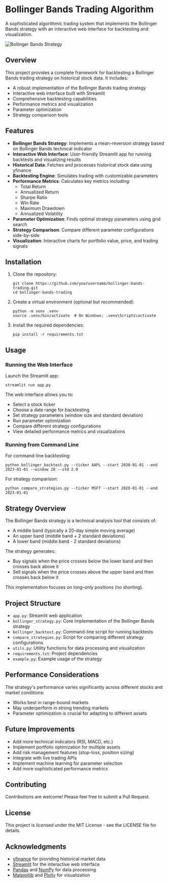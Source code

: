 # Bollinger Bands Trading Algorithm

A sophisticated algorithmic trading system that implements the Bollinger Bands strategy with an interactive web interface for backtesting and visualization.

![Bollinger Bands Strategy](https://upload.wikimedia.org/wikipedia/commons/thumb/e/ea/Bollinger_Bands.svg/1200px-Bollinger_Bands.svg.png)

## Overview

This project provides a complete framework for backtesting a Bollinger Bands trading strategy on historical stock data. It includes:

- A robust implementation of the Bollinger Bands trading strategy
- Interactive web interface built with Streamlit
- Comprehensive backtesting capabilities
- Performance metrics and visualization
- Parameter optimization
- Strategy comparison tools

## Features

- **Bollinger Bands Strategy**: Implements a mean-reversion strategy based on Bollinger Bands technical indicator
- **Interactive Web Interface**: User-friendly Streamlit app for running backtests and visualizing results
- **Historical Data**: Fetches and processes historical stock data using yfinance
- **Backtesting Engine**: Simulates trading with customizable parameters
- **Performance Metrics**: Calculates key metrics including:
  - Total Return
  - Annualized Return
  - Sharpe Ratio
  - Win Rate
  - Maximum Drawdown
  - Annualized Volatility
- **Parameter Optimization**: Finds optimal strategy parameters using grid search
- **Strategy Comparison**: Compare different parameter configurations side-by-side
- **Visualization**: Interactive charts for portfolio value, price, and trading signals

## Installation

1. Clone the repository:
   ```
   git clone https://github.com/yourusername/bollinger-bands-trading.git
   cd bollinger-bands-trading
   ```

2. Create a virtual environment (optional but recommended):
   ```
   python -m venv .venv
   source .venv/bin/activate  # On Windows: .venv\Scripts\activate
   ```

3. Install the required dependencies:
   ```
   pip install -r requirements.txt
   ```

## Usage

### Running the Web Interface

Launch the Streamlit app:
```
streamlit run app.py
```

The web interface allows you to:
- Select a stock ticker
- Choose a date range for backtesting
- Set strategy parameters (window size and standard deviation)
- Run parameter optimization
- Compare different strategy configurations
- View detailed performance metrics and visualizations

### Running from Command Line

For command-line backtesting:
```
python bollinger_backtest.py --ticker AAPL --start 2020-01-01 --end 2023-01-01 --window 20 --std 2.0
```

For strategy comparison:
```
python compare_strategies.py --ticker MSFT --start 2020-01-01 --end 2023-01-01
```

## Strategy Overview

The Bollinger Bands strategy is a technical analysis tool that consists of:
- A middle band (typically a 20-day simple moving average)
- An upper band (middle band + 2 standard deviations)
- A lower band (middle band - 2 standard deviations)

The strategy generates:
- Buy signals when the price crosses below the lower band and then crosses back above it
- Sell signals when the price crosses above the upper band and then crosses back below it

This implementation focuses on long-only positions (no shorting).

## Project Structure

- `app.py`: Streamlit web application
- `bollinger_strategy.py`: Core implementation of the Bollinger Bands strategy
- `bollinger_backtest.py`: Command-line script for running backtests
- `compare_strategies.py`: Script for comparing different strategy configurations
- `utils.py`: Utility functions for data processing and visualization
- `requirements.txt`: Project dependencies
- `example.py`: Example usage of the strategy

## Performance Considerations

The strategy's performance varies significantly across different stocks and market conditions:
- Works best in range-bound markets
- May underperform in strong trending markets
- Parameter optimization is crucial for adapting to different assets

## Future Improvements

- Add more technical indicators (RSI, MACD, etc.)
- Implement portfolio optimization for multiple assets
- Add risk management features (stop-loss, position sizing)
- Integrate with live trading APIs
- Implement machine learning for parameter selection
- Add more sophisticated performance metrics

## Contributing

Contributions are welcome! Please feel free to submit a Pull Request.

## License

This project is licensed under the MIT License - see the LICENSE file for details.

## Acknowledgments

- [yfinance](https://github.com/ranaroussi/yfinance) for providing historical market data
- [Streamlit](https://streamlit.io/) for the interactive web interface
- [Pandas](https://pandas.pydata.org/) and [NumPy](https://numpy.org/) for data processing
- [Matplotlib](https://matplotlib.org/) and [Plotly](https://plotly.com/) for visualization 